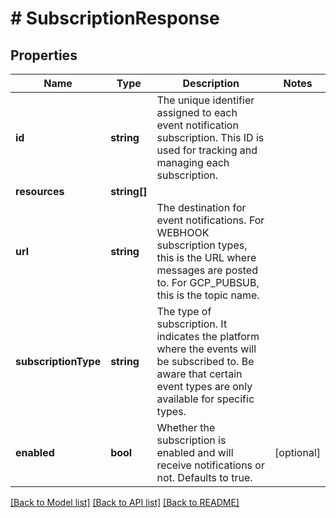 # # SubscriptionResponse

## Properties

Name | Type | Description | Notes
------------ | ------------- | ------------- | -------------
**id** | **string** | The unique identifier assigned to each event notification subscription. This ID is used for tracking and managing each subscription. |
**resources** | **string[]** |  |
**url** | **string** | The destination for event notifications. For WEBHOOK subscription types, this is the URL where messages are posted to. For GCP_PUBSUB, this is the topic name. |
**subscriptionType** | **string** | The type of subscription. It indicates the platform where the events will be subscribed to. Be aware that certain event types are only available for specific types. |
**enabled** | **bool** | Whether the subscription is enabled and will receive notifications or not. Defaults to true. | [optional]

[[Back to Model list]](../../README.md#models) [[Back to API list]](../../README.md#endpoints) [[Back to README]](../../README.md)
